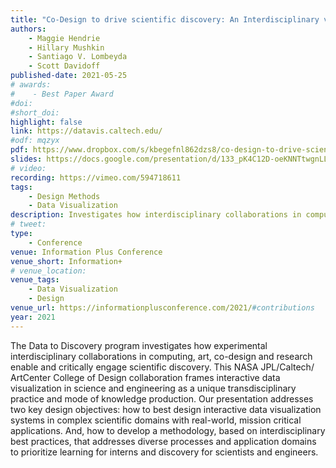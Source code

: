 ```yaml
---
title: "Co-Design to drive scientific discovery: An Interdisciplinary visualization methodology case study"
authors:
    - Maggie Hendrie
    - Hillary Mushkin
    - Santiago V. Lombeyda
    - Scott Davidoff
published-date: 2021-05-25
# awards:
#    - Best Paper Award
#doi:
#short_doi:
highlight: false
link: https://datavis.caltech.edu/
#odf: mqzyx
pdf: https://www.dropbox.com/s/kbegefnl862dzs8/co-design-to-drive-scientific-discovery-an-interdisciplinary-methodology-case-study.pdf?dl=0
slides: https://docs.google.com/presentation/d/133_pK4C12D-oeKNNTtwgnLLFTJF6NMsnrnzjZy6vUz4/edit?usp=sharing
# video:
recording: https://vimeo.com/594718611
tags:
    - Design Methods
    - Data Visualization
description: Investigates how interdisciplinary collaborations in computing, art, and design enable and critically engage scientific discovery
# tweet:
type:
    - Conference
venue: Information Plus Conference
venue_short: Information+
# venue_location:
venue_tags:
    - Data Visualization
    - Design
venue_url: https://informationplusconference.com/2021/#contributions
year: 2021
---
```

The Data to Discovery program investigates how experimental interdisciplinary collaborations in computing, art, co-design and research enable and critically engage scientific discovery. This NASA JPL/Caltech/ ArtCenter College of Design collaboration frames interactive data visualization in science and engineering as a unique transdisciplinary practice and mode of knowledge production. Our presentation addresses two key design objectives: how to best design interactive data visualization systems in complex scientific domains with real-world, mission critical applications. And, how to develop a methodology, based on interdisciplinary best practices, that addresses diverse processes and application domains to prioritize learning for interns and discovery for scientists and engineers.